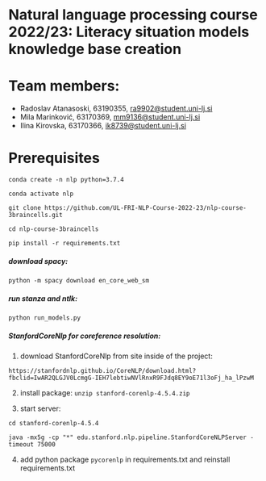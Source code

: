 # Natural language processing course 2022/23: Literacy situation models knowledge base creation

# Team members:
 * Radoslav Atanasoski, 63190355, ra9902@student.uni-lj.si
 * Mila Marinković, 63170369, mm9136@student.uni-lj.si
 * Ilina Kirovska, 63170366, ik8739@student.uni-lj.si
 
<!-- Group public acronym/name: burek
 > This value will be used for publishing marks/scores. It will be known only to you and not you colleagues. -->
 
# Prerequisites

 ```conda create -n nlp python=3.7.4```
 
 ```conda activate nlp```
 
 ```git clone https://github.com/UL-FRI-NLP-Course-2022-23/nlp-course-3braincells.git```
 
 ```cd nlp-course-3braincells```
 
 ```pip install -r requirements.txt  ```
 
 ##### download spacy:
 ```python -m spacy download en_core_web_sm```
 
 ##### run stanza and ntlk:
 ```python run_models.py```
 
 ##### StanfordCoreNlp for coreference resolution:
 
  1. download StanfordCoreNlp from site inside of the project: 
  
   ```https://stanfordnlp.github.io/CoreNLP/download.html?fbclid=IwAR2QLGJV0LcmgG-IEH7lebtiwNVlRnxR9FJdq8EY9oE71l3oFj_ha_lPzwM ```
  
  2. install package: ```unzip stanford-corenlp-4.5.4.zip```
  
  3. start server: 
  
  ```cd stanford-corenlp-4.5.4```

  ```java -mx5g -cp "*" edu.stanford.nlp.pipeline.StanfordCoreNLPServer -timeout 75000```
 
 4. add python package ```pycorenlp``` in requirements.txt and reinstall requirements.txt
